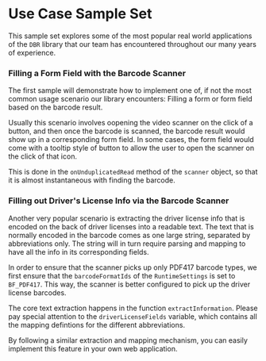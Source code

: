 # Use Case Sample Set

This sample set explores some of the most popular real world applications of the `DBR` library that our team has encountered throughout our many years of experience.

### Filling a Form Field with the Barcode Scanner
The first sample will  demonstrate how to implement one of, if not the most common usage scenario our library encounters: Filling a form or form field based on the barcode result. 

Usually this scenario involves oopening the video scanner on the click of a button, and then once the barcode is scanned, the barcode result would show up in a corresponding form field. In some cases, the form field would come with a tooltip style of button to allow the user to open the scanner on the click of that icon.

This is done in the `onUnduplicatedRead` method of the `scanner` object, so that it is almost instantaneous with finding the barcode.

### Filling out Driver's License Info via the Barcode Scanner
Another very popular scenario is extracting the driver license info that is encoded on the back of driver licenses into a readable text. The text that is normally encoded in the barcode comes as one large string, separated by abbreviations only. The string will in turn require parsing and mapping to have all the info in its corresponding fields.

In order to ensure that the scanner picks up only PDF417 barcode types, we first ensure that the `barcodeFormatIds` of the `RuntimeSettings` is set to `BF_PDF417`. This way, the scanner is better configured to pick up the driver license barcodes.

The core text extraction happens in the function `extractInformation`. Please pay special attention to the `driverLicenseFields` variable, which contains all the mapping defintions for the different abbreviations.

By following a similar extraction and mapping mechanism, you can easily implement this feature in your own web application.
